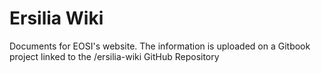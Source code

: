 # Ersilia Wiki

Documents for EOSI's website. The information is uploaded on a Gitbook project linked to the /ersilia-wiki GitHub Repository

